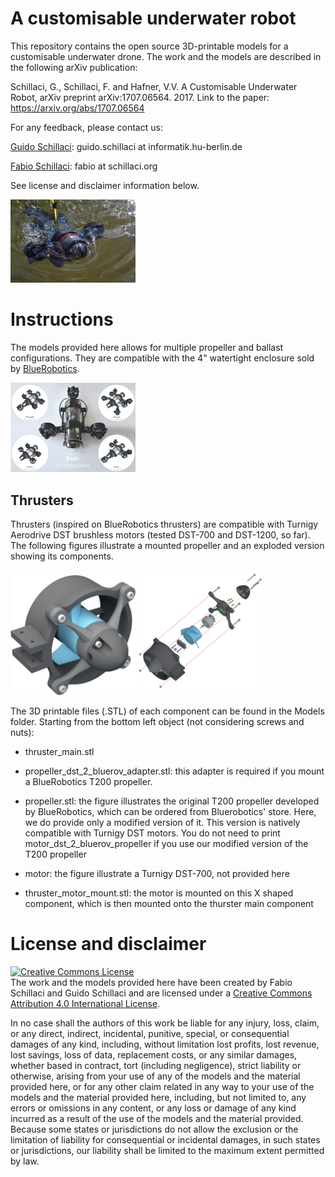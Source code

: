 # A customisable underwater robot
This repository contains the open source 3D-printable models for a customisable underwater drone. The work and the models are described in the following arXiv publication:

Schillaci, G., Schillaci, F. and Hafner, V.V. A Customisable Underwater Robot, arXiv preprint arXiv:1707.06564. 2017. Link to the paper: <a href="https://arxiv.org/abs/1707.06564" target="_blank">https://arxiv.org/abs/1707.06564 </a>

For any feedback, please contact us:

<a href="https://adapt.informatik.hu-berlin.de/schillaci/" target="_blank">Guido Schillaci</a>: guido.schillaci at informatik.hu-berlin.de

<a href="http://www.schillaci.org/" target="_blank">Fabio Schillaci</a>: fabio at schillaci.org

See license and disclaimer information below.

<img src="images/drone.jpg" alt="Drone" style="width: 200px;"/>

# Instructions

The models provided here allows for multiple propeller and ballast configurations. They are compatible with the 4" watertight enclosure sold by <a href="https://www.bluerobotics.com/">BlueRobotics</a>. 

<img src="images/configurations.jpg" alt="Drone" style="width: 200px;"/>

## Thrusters
Thrusters (inspired on BlueRobotics thrusters) are compatible with Turnigy Aerodrive DST brushless motors (tested DST-700 and DST-1200, so far).
The following figures illustrate a mounted propeller and an exploded version showing its components.

<img src="images/thruster_mounted.jpg" alt="Drone" style="width: 200px;"/>

<img src="images/thruster_unmounted.jpg" alt="Drone" style="width: 200px;"/>

The 3D printable files (.STL) of each component can be found in the Models folder. Starting from the bottom left object (not considering screws and nuts):

* thruster_main.stl

* propeller_dst_2_bluerov_adapter.stl: this adapter is required if you mount a  BlueRobotics T200 propeller.

* propeller.stl: the figure illustrates the original T200 propeller developed by BlueRobotics, which can be ordered from Bluerobotics' store. Here, we do provide only a modified version of it. This version is natively compatible with Turnigy DST motors. You do not need to print motor_dst_2_bluerov_propeller if you use our modified version of the T200 propeller

* motor: the figure illustrate a Turnigy DST-700, not provided here

* thruster_motor_mount.stl: the motor is mounted on this X shaped component, which is then mounted onto the thurster main component

# License and disclaimer
<a rel="license" href="http://creativecommons.org/licenses/by/4.0/"><img alt="Creative Commons License" style="border-width:0" src="https://i.creativecommons.org/l/by/4.0/88x31.png" /></a><br />The work and the models provided here have been created by Fabio Schillaci and Guido Schillaci and are licensed under a <a rel="license" href="http://creativecommons.org/licenses/by/4.0/">Creative Commons Attribution 4.0 International License</a>.

In no case shall the authors of this work be liable for any injury, loss, claim, or any direct, indirect, incidental, punitive, special, or consequential damages of any kind, including, without limitation lost profits, lost revenue, lost savings, loss of data, replacement costs, or any similar damages, whether based in contract, tort (including negligence), strict liability or otherwise, arising from your use of any of the models and the material provided here, or for any other claim related in any way to your use of the models and the material provided here, including, but not limited to, any errors or omissions in any content, or any loss or damage of any kind incurred as a result of the use of the models and the material provided. Because some states or jurisdictions do not allow the exclusion or the limitation of liability for consequential or incidental damages, in such states or jurisdictions, our liability shall be limited to the maximum extent permitted by law.
